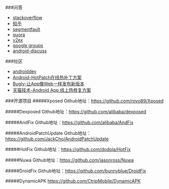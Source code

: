 ###问答
* [stackoverflow](http://stackoverflow.com/questions/tagged/android)
* [知乎](http://www.zhihu.com/)
* [segmentfault](http://segmentfault.com/)
* [quora](https://www.quora.com/)
* [v2ex](http://www.v2ex.com/)
* [google groups](https://groups.google.com/forum/#!overview)
* [android-discuss](https://github.com/android-cn/android-discuss)

###社区
* [androiddev](https://www.reddit.com/r/androiddev)
* [Android-HotPatch在线热补丁方案](http://www.jianshu.com/p/2a7d16ab29e8)
* [Bugly-让App像Web一样发布新版本](http://bugly.qq.com/blog/?p=781)
* [天猫技术-Android App 线上热修复方案](http://mp.weixin.qq.com/s?__biz=MzA3Mjk1MjA4Nw==&mid=400452659&idx=1&sn=841b49b875ec3b307f261ed52a7d9c4e#rd)


###开源项目
#####Xposed
Github地址：https://github.com/rovo89/Xposed

#####Dexposed
Github地址：https://github.com/alibaba/dexposed

#####AndFix
Github地址：https://github.com/alibaba/AndFix

#####AndroidPatchUpdate
Github地址：https://github.com/JackCho/AndroidPatchUpdate

#####HotFix
Github地址：https://github.com/dodola/HotFix

#####Nuwa
Github地址：https://github.com/jasonross/Nuwa

#####DroidFix
Github地址：https://github.com/bunnyblue/DroidFix

#####DynamicAPK
https://github.com/CtripMobile/DynamicAPK



